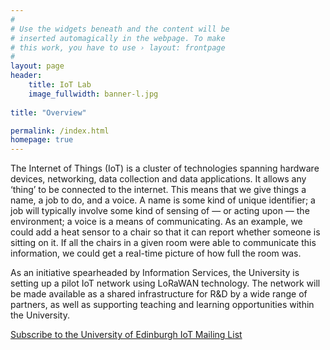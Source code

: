 ```yaml
---
#
# Use the widgets beneath and the content will be
# inserted automagically in the webpage. To make
# this work, you have to use › layout: frontpage
#
layout: page
header:
    title: IoT Lab
    image_fullwidth: banner-l.jpg
   
title: "Overview"

permalink: /index.html
homepage: true
---
```


The Internet of Things (IoT) is a cluster of technologies spanning hardware devices, networking, data collection and data applications. It allows any ‘thing’ to be connected to the internet. This means that we give things a name, a job to do, and a voice. A name is some kind of unique identifier; a job will typically involve some kind of sensing of &mdash; or acting upon &mdash; the environment; a voice is a means of communicating. As an example, we could add a heat sensor to a chair so that it can report whether someone is sitting on it. If all the chairs in a given room were able to communicate this information, we could get a real-time picture of how full the room was.

As an initiative spearheaded by Information Services, the University is setting up a pilot IoT network using LoRaWAN technology. The network will be made available as a shared infrastructure for R&amp;D by a wide range of partners, as well as supporting teaching and learning opportunities within the University.


<div class="row t60 b60">
        <div class="small-12 text-center columns">
            <a class="button large radius" href="https://mlist.is.ed.ac.uk/lists/subscribe/iot" target="_blank" >
            Subscribe to the University of Edinburgh IoT Mailing List
            </a>
        </div><!-- /.small-12.columns -->
</div><!-- /.row -->
